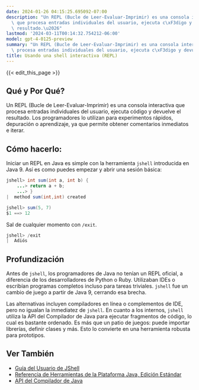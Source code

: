 ```yaml
---
date: 2024-01-26 04:15:25.695092-07:00
description: "Un REPL (Bucle de Leer-Evaluar-Imprimir) es una consola interactiva\
  \ que procesa entradas individuales del usuario, ejecuta c\xF3digo y devuelve el\
  \ resultado.\u2026"
lastmod: '2024-03-11T00:14:32.754212-06:00'
model: gpt-4-0125-preview
summary: "Un REPL (Bucle de Leer-Evaluar-Imprimir) es una consola interactiva que\
  \ procesa entradas individuales del usuario, ejecuta c\xF3digo y devuelve el resultado.\u2026"
title: Usando una shell interactiva (REPL)
---
```


{{< edit_this_page >}}

## Qué y Por Qué?
Un REPL (Bucle de Leer-Evaluar-Imprimir) es una consola interactiva que procesa entradas individuales del usuario, ejecuta código y devuelve el resultado. Los programadores lo utilizan para experimentos rápidos, depuración o aprendizaje, ya que permite obtener comentarios inmediatos e iterar.

## Cómo hacerlo:
Iniciar un REPL en Java es simple con la herramienta `jshell` introducida en Java 9. Así es como puedes empezar y abrir una sesión básica:

```Java
jshell> int sum(int a, int b) {
    ...> return a + b;
    ...> }
|  method sum(int,int) created

jshell> sum(5, 7)
$1 ==> 12
```

Sal de cualquier momento con `/exit`.

```Java
jshell> /exit
|  Adiós
```

## Profundización
Antes de `jshell`, los programadores de Java no tenían un REPL oficial, a diferencia de los desarrolladores de Python o Ruby. Utilizaban IDEs o escribían programas completos incluso para tareas triviales. `jshell` fue un cambio de juego a partir de Java 9, cerrando esa brecha.

Las alternativas incluyen compiladores en línea o complementos de IDE, pero no igualan la inmediatez de `jshell`. En cuanto a los internos, `jshell` utiliza la API del Compilador de Java para ejecutar fragmentos de código, lo cual es bastante ordenado. Es más que un patio de juegos: puede importar librerías, definir clases y más. Esto lo convierte en una herramienta robusta para prototipos.

## Ver También
- [Guía del Usuario de JShell](https://docs.oracle.com/javase/9/jshell/introduction-jshell.htm)
- [Referencia de Herramientas de la Plataforma Java, Edición Estándar](https://docs.oracle.com/javase/9/tools/tools-and-command-reference.htm#JSWOR719)
- [API del Compilador de Java](https://docs.oracle.com/javase/9/docs/api/javax/tools/JavaCompiler.html)

